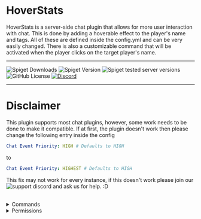 # HoverStats
HoverStats is a server-side chat plugin that allows for more user interaction with chat. This is done by adding a hoverable effect to the player's name and tags. All of these are defined inside the config.yml and can be very easily changed. There is also a customizable command that will be activated when the player clicks on the target player's name.

--- 
![Spiget Downloads](https://img.shields.io/spiget/downloads/100245?style=for-the-badge&label=Spigot%20Downloads) ![Spiget Version](https://img.shields.io/spiget/version/100245?style=for-the-badge&label=Release) ![Spiget tested server versions](https://img.shields.io/spiget/tested-versions/100245?style=for-the-badge&label=Supported%20Versions) ![GitHub License](https://img.shields.io/github/license/Brand0n1/HoverStats-Test?style=for-the-badge&color=yellow) [![Discord](https://img.shields.io/discord/989329284667695195?style=for-the-badge&label=Support%20Discord&color=%237289da&link=https%3A%2F%2Fwww.discord.com%2Finvite%2FeYW6tTuCKz&link=https%3A%2F%2Fwww.discord.com%2Finvite%2FeYW6tTuCKz)](https://www.discord.com/invite/eYW6tTuCKz)


--- 
# Disclaimer
This plugin supports most chat plugins, however, some work needs to be done to make it compatible. If at first, the plugin doesn't work then please change the following entry inside the config
```yml
Chat Event Priority: HIGH # Defaults to HIGH
```
to 
```yml
Chat Event Priority: HIGHEST # Defaults to HIGH
```
This fix may not work for every instance, if this doesn't work please join our ![support discord](https://www.discord.com/invite/eYW6tTuCKz) and ask us for help. :D
<br />
<br />

<details>
<summary>Commands</summary>

| Command | Description |
| --- | --- |
| `hoverstats` | Shows the help message for the plugin |
| `hoverstats reload` | Reloads the plugin |
| `hoverstats version` | Shows the current version of the plugin and config file |
</details>

<details>
<summary>Permissions</summary>
<br />

<details open>
<summary>Permission Nodes</summary>
  
| Pemission | Description |
| --- | --- |
| `hoverstats.help` | Shows the help message for the plugin (Given by Default) |
| `hoverstats.reload` | Gives the player the ability to reload the plugin |
| `hoverstats.version` | Shows the current version of the plugin and config file |
| `hoverstats.update` | Will show the player if there is an update when they join the server |
| `hoverstats.chat.view` | Makes it so that the player can view hoverable messages (can only be used when **"Chat Formatting.Require Permissions"** is set to true |
| `hoverstats.magic.*` | his will give the player access to all "magic" color codes |
| `hoverstats.colors.hex` | This will give the player access to all hex colors |
| `hoverstats.colors.*` | This will give the player access to all chat colors |
| `hoverstats.colors.[color-name]` | This will give the player access to a specific chat color in chat. This has to be the color name (ex. dark_aqua) |
| `hoverstats.join-formatting` | This will show the player the join format message specified in the config.yml (Given by Default) |
| `hoverstats.leave-formatting` | This will show the player the quit format message specified in the config.yml (Given by Default) |
</details>

<br />
<details open>
<summary>Permission Packs</summary>

| Pemission | Description |
| --- | --- |
| `hoverstats.*` | Gives access to all of the permissions listed above |
| `hoverstats.admin` | Gives access to all of the permissions listed above |
</details>

</details>
